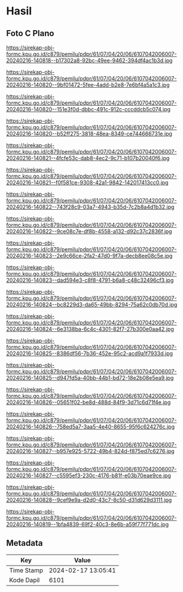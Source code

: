 # Hasil

## Foto C Plano

https://sirekap-obj-formc.kpu.go.id/c879/pemilu/pdpr/61/07/04/20/06/6107042006007-20240216-140818--b17302a8-92bc-49ee-9462-394df4ac1b3d.jpg

https://sirekap-obj-formc.kpu.go.id/c879/pemilu/pdpr/61/07/04/20/06/6107042006007-20240216-140820--9bf01472-5fee-4add-b2e8-7e6bf4a5a1c3.jpg

https://sirekap-obj-formc.kpu.go.id/c879/pemilu/pdpr/61/07/04/20/06/6107042006007-20240216-140820--151e3f0d-dbbc-491c-912c-cccddcb5c074.jpg

https://sirekap-obj-formc.kpu.go.id/c879/pemilu/pdpr/61/07/04/20/06/6107042006007-20240216-140820--b52ff275-3818-48ea-8349-ce744666731e.jpg

https://sirekap-obj-formc.kpu.go.id/c879/pemilu/pdpr/61/07/04/20/06/6107042006007-20240216-140821--4fcfe53c-dab8-4ec2-9c71-b107b20040f6.jpg

https://sirekap-obj-formc.kpu.go.id/c879/pemilu/pdpr/61/07/04/20/06/6107042006007-20240216-140821--f0f581ce-9308-42a1-9842-142017413cc0.jpg

https://sirekap-obj-formc.kpu.go.id/c879/pemilu/pdpr/61/07/04/20/06/6107042006007-20240216-140822--743f28c9-03a7-4943-b35d-7c2b8a4d1b32.jpg

https://sirekap-obj-formc.kpu.go.id/c879/pemilu/pdpr/61/07/04/20/06/6107042006007-20240216-140822--9ce08c7e-df8b-4558-a132-d92c37c2836f.jpg

https://sirekap-obj-formc.kpu.go.id/c879/pemilu/pdpr/61/07/04/20/06/6107042006007-20240216-140823--2e9c66ce-2fa2-47d0-9f7a-decb8ee08c5e.jpg

https://sirekap-obj-formc.kpu.go.id/c879/pemilu/pdpr/61/07/04/20/06/6107042006007-20240216-140823--dad594e3-c8f8-4791-b6a8-c48c32496cf3.jpg

https://sirekap-obj-formc.kpu.go.id/c879/pemilu/pdpr/61/07/04/20/06/6107042006007-20240216-140824--bc8229d3-da65-49bb-8294-75a62c0db70d.jpg

https://sirekap-obj-formc.kpu.go.id/c879/pemilu/pdpr/61/07/04/20/06/6107042006007-20240216-140824--6e3138ba-6c4c-4301-82f7-27b300e0aa42.jpg

https://sirekap-obj-formc.kpu.go.id/c879/pemilu/pdpr/61/07/04/20/06/6107042006007-20240216-140825--8386df56-7b36-452e-95c2-acd9a1f7933d.jpg

https://sirekap-obj-formc.kpu.go.id/c879/pemilu/pdpr/61/07/04/20/06/6107042006007-20240216-140825--d947fd5a-40bb-44b1-bd72-18e2b08e5ea9.jpg

https://sirekap-obj-formc.kpu.go.id/c879/pemilu/pdpr/61/07/04/20/06/6107042006007-20240216-140826--05651f02-be8d-488d-84f9-3d71c6d71f4e.jpg

https://sirekap-obj-formc.kpu.go.id/c879/pemilu/pdpr/61/07/04/20/06/6107042006007-20240216-140826--758ed5a7-3aa5-4e40-8655-95f6c624276c.jpg

https://sirekap-obj-formc.kpu.go.id/c879/pemilu/pdpr/61/07/04/20/06/6107042006007-20240216-140827--b957e925-5722-49b4-824d-f875ed7c6276.jpg

https://sirekap-obj-formc.kpu.go.id/c879/pemilu/pdpr/61/07/04/20/06/6107042006007-20240216-140827--c5595ef3-230c-4176-b81f-e03b70eae9ce.jpg

https://sirekap-obj-formc.kpu.go.id/c879/pemilu/pdpr/61/07/04/20/06/6107042006007-20240216-140828--9cef9e9a-d2d0-43c7-8c50-d31d629d3111.jpg

https://sirekap-obj-formc.kpu.go.id/c879/pemilu/pdpr/61/07/04/20/06/6107042006007-20240216-140819--1bfa4839-69f2-40c3-8e6b-a59f77f771dc.jpg


## Metadata

| Key        | Value               |
| ---------- | ------------------- |
| Time Stamp | 2024-02-17 13:05:41 |
| Kode Dapil | 6101                |



